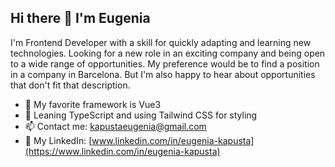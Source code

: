 ## Hi there 👋 I'm Eugenia

I'm Frontend Developer with a skill for quickly adapting and learning new technologies. Looking for a new role in an exciting company and being open to a wide range of opportunities. My preference would be to find a position in a company in Barcelona. But I'm also happy to hear about opportunities that don't fit that description.

<!-- - 🔭 Сейчас работаю над проектом Vue 3 -->
- 🔭 My favorite framework is Vue3
- 🌱 Leaning TypeScript and using Tailwind CSS for styling
- 📫 Contact me: [kapustaeugenia@gmail.com](mailto:kapustaeugenia@gmale.com)
- 💼 My LinkedIn: [www.linkedin.com/in/eugenia-kapusta](https://www.linkedin.com/in/eugenia-kapusta)
<!-- - ⚡ Веселый факт: Я люблю программировать и путешествовать!-->

<!-- 
  ![GitHub Stats](https://github-readme-stats.vercel.app/api?username=Festival3224&show_icons=true&theme=radical)
  -->


<!--
**Festival3224/Festival3224** is a ✨ _special_ ✨ repository because its `README.md` (this file) appears on your GitHub profile.

Here are some ideas to get you started:

- 🔭 I’m currently working on ...
- 🌱 I’m currently learning ...
- 👯 I’m looking to collaborate on ...
- 🤔 I’m looking for help with ...
- 💬 Ask me about ...
- 📫 How to reach me: ...
- 😄 Pronouns: ...
- ⚡ Fun fact: ...
-->
